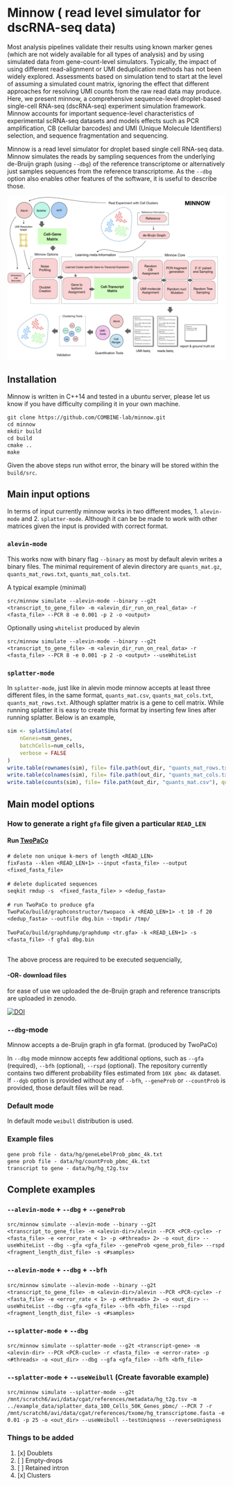 # Minnow ( read level simulator for dscRNA-seq data)

Most analysis pipelines validate their results using known marker genes (which are not widely available for all types of analysis) and by using simulated data from gene-count-level simulators. Typically, the impact of using different read-alignment or UMI deduplication methods has not been widely explored. Assessments based on simulation tend to start at the level of assuming a simulated count matrix, ignoring the effect that different approaches for resolving UMI counts from the raw read data may produce. Here, we present minnow, a comprehensive sequence-level droplet-based single-cell RNA-seq (dscRNA-seq) experiment simulation framework.  Minnow accounts for important sequence-level characteristics of experimental scRNA-seq datasets and models effects such as PCR amplification,  CB (cellular barcodes) and UMI (Unique Molecule Identifiers) selection, and sequence fragmentation and sequencing. 

Minnow is a read level simulator for droplet based single cell RNA-seq data. Minnow simulates the reads by sampling sequences from the underlying de-Bruijn graph (using `--dbg`) of the reference transcriptome or alternatively just samples sequences from the reference transcriptome. As the `--dbg` option also enables other features of the software, it is useful to describe those.

<p align="center">
<img src="data/minnow_main_figure.001.jpeg">
</p>


## Installation 
Minnow is written in C++14 and tested in a ubuntu server, please let us know if you have difficulty compiling it in your own machine.

```console
git clone https://github.com/COMBINE-lab/minnow.git
cd minnow
mkdir build
cd build
cmake ..
make
```
Given the above steps run withot error, the binary will be stored within the `build/src`.

## Main input options
In terms of input currently minnow works in two different modes, 1. `alevin-mode` and 2. `splatter-mode`. Although it can be be made to work with other matrices given the input is provided with correct format.

### `alevin-mode`
This works now with binary flag `--binary` as most by default alevin writes a binary files. The minimal requirement of alevin directory are `quants_mat.gz`, `quants_mat_rows.txt`, `quants_mat_cols.txt`.

A typical example (minimal) 

```console
src/minnow simulate --alevin-mode --binary --g2t <transcript_to_gene_file> -m <alevin_dir_run_on_real_data> -r <fasta_file> --PCR 8 -e 0.001 -p 2 -o <output>
```
Optionally using `whitelist` produced by alevin

```console
src/minnow simulate --alevin-mode --binary --g2t <transcript_to_gene_file> -m <alevin_dir_run_on_real_data> -r <fasta_file> --PCR 8 -e 0.001 -p 2 -o <output> --useWhiteList
```

### `splatter-mode`
 
In `splatter-mode`, just like in alevin mode minnow accepts at least three different files, in the same format, `quants_mat.csv`, `quants_mat_cols.txt`, `quants_mat_rows.txt`. Although splatter matrix is a gene to cell matrix. While running splatter it is easy to create this format by inserting few lines after running splatter.
Below is an example,

 

```R
sim <- splatSimulate( 
	nGenes=num_genes, 
	batchCells=num_cells, 
	verbose = FALSE
)
write.table(rownames(sim), file= file.path(out_dir, "quants_mat_rows.txt"), quote=FALSE, col.names=FALSE, row.names=FALSE)
write.table(colnames(sim), file= file.path(out_dir, "quants_mat_cols.txt"), quote=FALSE, col.names=FALSE, row.names=FALSE)
write.table(counts(sim), file= file.path(out_dir, "quants_mat.csv"), quote=FALSE, col.names=FALSE, row.names=FALSE, sep=",")  

```



## Main model options 

### How to generate a right `gfa` file given a particular `READ_LEN`

#### Run [TwoPaCo](https://github.com/medvedevgroup/TwoPaCo)

```console
# delete non unique k-mers of length <READ_LEN>
fixFasta --klen <READ_LEN+1> --input <fasta_file> --output <fixed_fasta_file> 

# delete duplicated sequences 
seqkit rmdup -s  <fixed_fasta_file> > <dedup_fasta>

# run TwoPaCo to produce gfa
TwoPaCo/build/graphconstructor/twopaco -k <READ_LEN+1> -t 10 -f 20 <dedup_fasta> --outfile dbg.bin --tmpdir /tmp/

TwoPaCo/build/graphdump/graphdump <tr.gfa> -k <READ_LEN+1> -s <fasta_file> -f gfa1 dbg.bin


```
The above process are required to be executed sequencially, 

#### -OR- download files 

for ease of use we uploaded the de-Bruijn graph and reference transcripts are uploaded in zenodo. 

[![DOI](https://zenodo.org/badge/DOI/10.5281/zenodo.2556439.svg)](https://doi.org/10.5281/zenodo.2556439)



### `--dbg`-mode 
Minnow accepts a de-Bruijn graph in gfa format. (produced by TwoPaCo)

In `--dbg` mode minnow accepts few additional options, such as `--gfa` (required), `--bfh` (optional), `--rspd` (optional). The repository currently contains two different probability files estimated from `10X pbmc 4k` dataset. If `--dgb` option is provided without any of `--bfh`, `--geneProb` or `--countProb` is provided, those default files will be read.

### Default mode
In default mode `weibull` distribution is used. 


### Example files 
```
gene prob file - data/hg/geneLebelProb_pbmc_4k.txt
gene prob file - data/hg/countProb_pbmc_4k.txt
transcript to gene - data/hg/hg_t2g.tsv
```

## Complete examples

### `--alevin-mode` + `--dbg` + `--geneProb`


```console
src/minnow simulate --alevin-mode --binary --g2t <transcript_to_gene_file> -m <alevin-dir>/alevin --PCR <PCR-cycle> -r <fasta_file> -e <error_rate < 1> -p <#threads> 2> -o <out_dir> --useWhiteList --dbg --gfa <gfa_file> --geneProb <gene_prob_file> --rspd <fragment_length_dist_file> -s <#samples>

```

### `--alevin-mode` + `--dbg` + `--bfh`


```console
src/minnow simulate --alevin-mode --binary --g2t <transcript_to_gene_file> -m <alevin-dir>/alevin --PCR <PCR-cycle> -r <fasta_file> -e <error_rate < 1> -p <#threads> 2> -o <out_dir> --useWhiteList --dbg --gfa <gfa_file> --bfh <bfh_file> --rspd <fragment_length_dist_file> -s <#samples>

```

### `--splatter-mode` + `--dbg`

```console
src/minnow simulate --splatter-mode --g2t <transcript-gene> -m <alevin-dir> --PCR <PCR-cucle> -r <fasta_file> -e <error-rate> -p <#threads> -o <out_dir> --dbg --gfa <gfa_file> --bfh <bfh_file>
```

### `--splatter-mode` + `--useWeibull` (Create favorable example)

```console
src/minnow simulate --splatter-mode --g2t /mnt/scratch6/avi/data/cgat/references/metadata/hg_t2g.tsv -m ../example_data/splatter_data_100_Cells_50K_Genes_pbmc/ --PCR 7 -r /mnt/scratch6/avi/data/cgat/references/txome/hg_transcriptome.fasta -e 0.01 -p 25 -o <out_dir> --useWeibull --testUniqness --reverseUniqness
```


### Things to be added
1. [x] Doublets
2. [ ] Empty-drops
3. [ ] Retained intron
4. [x] Clusters 
